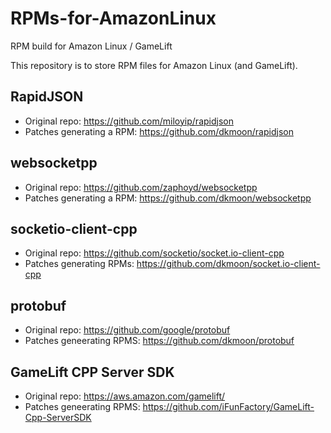 # RPMs-for-AmazonLinux
RPM build for Amazon Linux / GameLift

This repository is to store RPM files for Amazon Linux (and GameLift).


## RapidJSON

* Original repo: https://github.com/miloyip/rapidjson
* Patches generating a RPM: https://github.com/dkmoon/rapidjson

## websocketpp

* Original repo: https://github.com/zaphoyd/websocketpp
* Patches generating a RPM: https://github.com/dkmoon/websocketpp

## socketio-client-cpp

* Original repo: https://github.com/socketio/socket.io-client-cpp
* Patches generating RPMs: https://github.com/dkmoon/socket.io-client-cpp

## protobuf
* Original repo: https://github.com/google/protobuf
* Patches geneerating RPMS: https://github.com/dkmoon/protobuf

## GameLift CPP Server SDK
* Original repo: https://aws.amazon.com/gamelift/
* Patches geneerating RPMS: https://github.com/iFunFactory/GameLift-Cpp-ServerSDK
